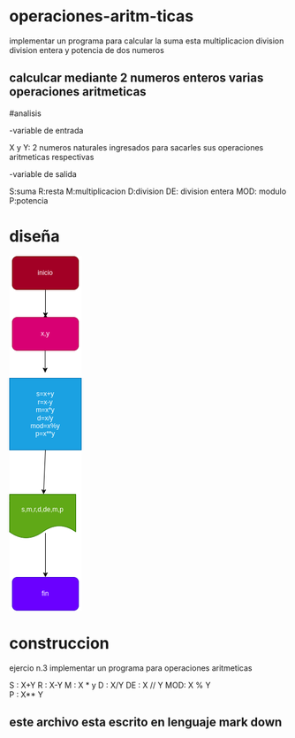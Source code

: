 # operaciones-aritm-ticas
implementar un programa para calcular la suma esta multiplicacion division division entera y potencia de dos numeros
## calculcar mediante 2 numeros enteros varias operaciones aritmeticas

#analisis 

-variable de entrada

X y Y: 2 numeros naturales ingresados para sacarles sus operaciones aritmeticas respectivas 

-variable de salida

S:suma
R:resta
M:multiplicacion
D:division
DE: division entera 
MOD: modulo
P:potencia 

# diseña

![diagrama de flujo ](diagrama.png "diagrama de flujo")

# construccion

ejercio n.3 implementar un programa  para operaciones aritmeticas

S : X+Y
R : X-Y
M : X * y
D : X/Y
DE : X // Y
MOD: X % Y  
P : X** Y 

## este archivo esta escrito en lenguaje mark down
